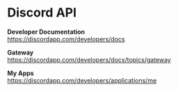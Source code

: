 # Discord API

**Developer Documentation**\
https://discordapp.com/developers/docs

**Gateway**\
https://discordapp.com/developers/docs/topics/gateway

**My Apps**\
https://discordapp.com/developers/applications/me
